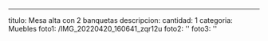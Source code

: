 ---

titulo: Mesa alta con 2 banquetas
descripcion:
cantidad: 1
categoria: Muebles
foto1: /IMG_20220420_160641_zqr12u
foto2: ''
foto3: ''
